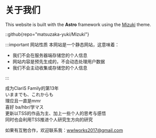 # 关于我们

This website is built with the **Astro** framework using the [Mizuki](https://github.com/matsuzaka-yuki/mizuki) theme.

::github{repo="matsuzaka-yuki/Mizuki"}



:::important 
网站性质
本网站是一个静态网站，这意味着：
+ 我们不会在服务器端存储您的个人信息
+ 网站内容是预先生成的，不会动态处理用户数据
+ 我们不会主动收集或存储您的个人信息

:::

成为ClariS Family的第13年 <br/>
いままでも、これからも  <br/>
理应且一直是mmr <br/>
喜好 ba/hbr/学マス <br/>
更新以TSS的作品为主、加上一些个人的思考与感悟 <br/>
同时也会利用TSS推进个人研究生方向的研究 <br/>

如果有互勉合作，欢迎联系我：wwlworks2017@gmail.com